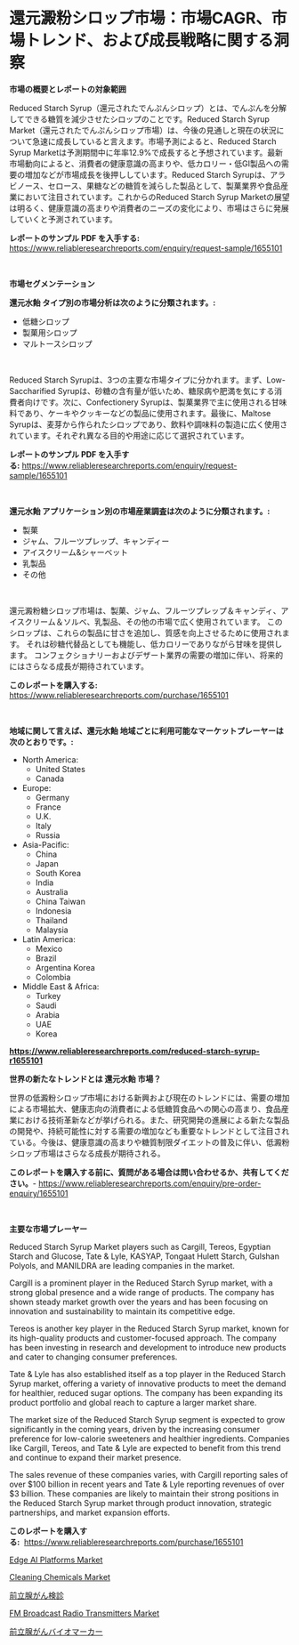<p><h1>還元澱粉シロップ市場：市場CAGR、市場トレンド、および成長戦略に関する洞察</h1></p><p><strong>市場の概要とレポートの対象範囲</strong></p>
<p><p>Reduced Starch Syrup（還元されたでんぷんシロップ）とは、でんぷんを分解してできる糖質を減少させたシロップのことです。Reduced Starch Syrup Market（還元されたでんぷんシロップ市場）は、今後の見通しと現在の状況について急速に成長していると言えます。市場予測によると、Reduced Starch Syrup Marketは予測期間中に年率12.9%で成長すると予想されています。最新市場動向によると、消費者の健康意識の高まりや、低カロリー・低GI製品への需要の増加などが市場成長を後押ししています。Reduced Starch Syrupは、アラビノース、セロース、果糖などの糖質を減らした製品として、製菓業界や食品産業において注目されています。これからのReduced Starch Syrup Marketの展望は明るく、健康意識の高まりや消費者のニーズの変化により、市場はさらに発展していくと予測されています。</p></p>
<p><strong>レポートのサンプル PDF を入手する:</strong> <a href="https://www.reliableresearchreports.com/enquiry/request-sample/1655101">https://www.reliableresearchreports.com/enquiry/request-sample/1655101</a></p>
<p>&nbsp;</p>
<p><strong>市場セグメンテーション</strong></p>
<p><strong>還元水飴 タイプ別の市場分析は次のように分類されます。:</strong></p>
<p><ul><li>低糖シロップ</li><li>製菓用シロップ</li><li>マルトースシロップ</li></ul></p>
<p>&nbsp;</p>
<p><p>Reduced Starch Syrupは、3つの主要な市場タイプに分かれます。まず、Low-Saccharified Syrupは、砂糖の含有量が低いため、糖尿病や肥満を気にする消費者向けです。次に、Confectionery Syrupは、製菓業界で主に使用される甘味料であり、ケーキやクッキーなどの製品に使用されます。最後に、Maltose Syrupは、麦芽から作られたシロップであり、飲料や調味料の製造に広く使用されています。それぞれ異なる目的や用途に応じて選択されています。</p></p>
<p><strong>レポートのサンプル PDF を入手する:</strong>&nbsp;<a href="https://www.reliableresearchreports.com/enquiry/request-sample/1655101">https://www.reliableresearchreports.com/enquiry/request-sample/1655101</a></p>
<p>&nbsp;</p>
<p><strong> 還元水飴 アプリケーション別の市場産業調査は次のように分類されます。:</strong></p>
<p><ul><li>製菓</li><li>ジャム、フルーツプレップ、キャンディー</li><li>アイスクリーム&シャーベット</li><li>乳製品</li><li>その他</li></ul></p>
<p>&nbsp;</p>
<p><p>還元澱粉糖シロップ市場は、製菓、ジャム、フルーツプレップ＆キャンディ、アイスクリーム＆ソルベ、乳製品、その他の市場で広く使用されています。 このシロップは、これらの製品に甘さを追加し、質感を向上させるために使用されます。 それは砂糖代替品としても機能し、低カロリーでありながら甘味を提供します。 コンフェクショナリーおよびデザート業界の需要の増加に伴い、将来的にはさらなる成長が期待されています。</p></p>
<p><strong>このレポートを購入する:</strong>&nbsp; <a href="https://www.reliableresearchreports.com/purchase/1655101">https://www.reliableresearchreports.com/purchase/1655101</a></p>
<p>&nbsp;</p>
<p><strong>地域に関して言えば、還元水飴 地域ごとに利用可能なマーケットプレーヤーは次のとおりです。:</strong></p>
<p><ul>
    <li>
        North America:
        <ul>
            <li>United States</li>
            <li>Canada</li>
        </ul>
    </li>
    <li>
        Europe:
        <ul>
            <li>Germany</li>
            <li>France</li>
            <li>U.K.</li>
            <li>Italy</li>
            <li>Russia</li>
        </ul>
    </li>
    <li>
        Asia-Pacific:
        <ul>
            <li>China</li>
            <li>Japan</li>
            <li>South Korea</li>
            <li>India</li>
            <li>Australia</li>
            <li>China Taiwan</li>
            <li>Indonesia</li>
            <li>Thailand</li>
            <li>Malaysia</li>
        </ul>
    </li>
    <li>
        Latin America:
        <ul>
            <li>Mexico</li>
            <li>Brazil</li>
            <li>Argentina Korea</li>
            <li>Colombia</li>
        </ul>
    </li>
    <li>
        Middle East & Africa:
        <ul>
            <li>Turkey</li>
            <li>Saudi</li>
            <li>Arabia</li>
            <li>UAE</li>
            <li>Korea</li>
        </ul>
    </li>
    </ul></p>
<p><strong><a href="https://www.reliableresearchreports.com/reduced-starch-syrup-r1655101">https://www.reliableresearchreports.com/reduced-starch-syrup-r1655101</a></strong>&nbsp;</p>
<p><strong>世界の新たなトレンドとは 還元水飴 市場？</strong></p>
<p><p>世界の低澱粉シロップ市場における新興および現在のトレンドには、需要の増加による市場拡大、健康志向の消費者による低糖質食品への関心の高まり、食品産業における技術革新などが挙げられる。また、研究開発の進展による新たな製品の開発や、持続可能性に対する需要の増加なども重要なトレンドとして注目されている。今後は、健康意識の高まりや糖質制限ダイエットの普及に伴い、低澱粉シロップ市場はさらなる成長が期待される。</p></p>
<p><strong>このレポートを購入する前に、質問がある場合は問い合わせるか、共有してください。</strong>- <a href="https://www.reliableresearchreports.com/enquiry/pre-order-enquiry/1655101">https://www.reliableresearchreports.com/enquiry/pre-order-enquiry/1655101</a></p>
<p>&nbsp;</p>
<p><strong>主要な市場プレーヤー</strong></p>
<p><p>Reduced Starch Syrup Market players such as Cargill, Tereos, Egyptian Starch and Glucose, Tate & Lyle, KASYAP, Tongaat Hulett Starch, Gulshan Polyols, and MANILDRA are leading companies in the market.</p><p>Cargill is a prominent player in the Reduced Starch Syrup market, with a strong global presence and a wide range of products. The company has shown steady market growth over the years and has been focusing on innovation and sustainability to maintain its competitive edge.</p><p>Tereos is another key player in the Reduced Starch Syrup market, known for its high-quality products and customer-focused approach. The company has been investing in research and development to introduce new products and cater to changing consumer preferences.</p><p>Tate & Lyle has also established itself as a top player in the Reduced Starch Syrup market, offering a variety of innovative products to meet the demand for healthier, reduced sugar options. The company has been expanding its product portfolio and global reach to capture a larger market share.</p><p>The market size of the Reduced Starch Syrup segment is expected to grow significantly in the coming years, driven by the increasing consumer preference for low-calorie sweeteners and healthier ingredients. Companies like Cargill, Tereos, and Tate & Lyle are expected to benefit from this trend and continue to expand their market presence.</p><p>The sales revenue of these companies varies, with Cargill reporting sales of over $100 billion in recent years and Tate & Lyle reporting revenues of over $3 billion. These companies are likely to maintain their strong positions in the Reduced Starch Syrup market through product innovation, strategic partnerships, and market expansion efforts.</p></p>
<p><strong>このレポートを購入する:</strong>&nbsp;&nbsp;<a href="https://www.reliableresearchreports.com/purchase/1655101">https://www.reliableresearchreports.com/purchase/1655101</a></p>
<p><p><a href="https://github.com/arionmp/Market-Research-Report-List-3/blob/main/edge-ai-platforms-market.md">Edge AI Platforms Market</a></p><p><a href="https://www.linkedin.com/pulse/cleaning-chemicals-market-size-outlook-forecast-2024-2031-czwve?trackingId=j%2BfgV5jkkbWIzYwZHmsnyA%3D%3D">Cleaning Chemicals Market</a></p><p><a href="https://github.com/zjkmgcs938405/Market-Research-Report-List-2/blob/main/618876975862.md">前立腺がん検診</a></p><p><a href="https://github.com/lataunyatinikmelvin59ilbd0dv/Market-Research-Report-List-2/blob/main/fm-broadcast-radio-transmitters-market.md">FM Broadcast Radio Transmitters Market</a></p><p><a href="https://github.com/mohamedbakry57/Market-Research-Report-List-4/blob/main/756809275861.md">前立腺がんバイオマーカー</a></p></p>